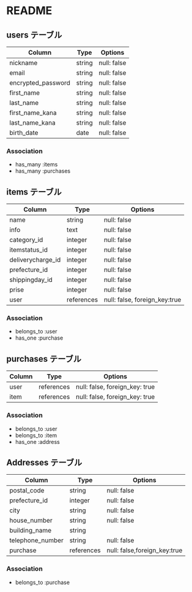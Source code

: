# README

## users テーブル

| Column             | Type     | Options     |
| ------------------ | ---------| ----------- |
| nickname           | string   | null: false |
| email              | string   | null: false |
| encrypted_password | string   | null: false |
| first_name         | string   | null: false |
| last_name          | string   | null: false |
| first_name_kana    | string   | null: false |
| last_name_kana     | string   | null: false |
| birth_date         | date     | null: false |

### Association

- has_many :items
- has_many :purchases

## items テーブル

| Column             | Type       | Options                       |
| ------------------ | ---------- | ----------------------------- |
| name               | string     | null: false                   |
| info               | text       | null: false                   |
| category_id        | integer    | null: false                   |
| itemstatus_id      | integer    | null: false                   |
| deliverycharge_id  | integer    | null: false                   |
| prefecture_id      | integer    | null: false                   |
| shippingday_id     | integer    | null: false                   |
| prise              | integer    | null: false                   |
| user               | references | null: false, foreign_key:true |

### Association

- belongs_to :user
- has_one :purchase

## purchases テーブル

| Column             | Type           | Options                        |
| ------------------ | -------------- | ------------------------------ |
| user               | references     | null: false, foreign_key: true |
| item               | references     | null: false, foreign_key: true |

### Association

- belongs_to :user
- belongs_to :item
- has_one :address

## Addresses テーブル

| Column           | Type          | Options                      |
| ---------------- | ------------- | ---------------------------- |
| postal_code      | string        | null: false                  |
| prefecture_id    | integer       | null: false                  |
| city             | string        | null: false                  |
| house_number     | string        | null: false                  |
| building_name    | string        |                              |
| telephone_number | string        | null: false                  |
| purchase         | references    | null: false,foreign_key:true |

### Association

- belongs_to :purchase